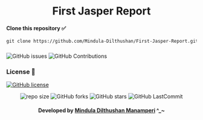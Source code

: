 <div align="center">

# First Jasper Report
</div>


#### Clone this repository ✅
```md
git clone https://github.com/Mindula-Dilthushan/First-Jasper-Report.git
```
###

![GitHub issues](https://img.shields.io/github/issues/Mindula-Dilthushan/First-Jasper-Report?&labelColor=black&color=eb3b5a&label=Issues&logo=issues&logoColor=black&style=for-the-badge)
![GitHub Contributions](https://img.shields.io/github/contributors/Mindula-Dilthushan/First-Jasper-Report?&labelColor=black&color=8854d0&style=for-the-badge)

### License 📝
[![GitHub license](https://img.shields.io/github/license/Mindula-Dilthushan/First-Jasper-Report?&labelColor=black&color=3867d6&style=for-the-badge)](https://github.com/Mindula-Dilthushan/First-Jasper-Report/blob/license/LICENSE)

<div align="center">

![repo size](https://img.shields.io/github/repo-size/Mindula-Dilthushan/First-Jasper-Report?label=Repo%20Size&style=for-the-badge&labelColor=black&color=20bf6b)
![GitHub forks](https://img.shields.io/github/forks/Mindula-Dilthushan/First-Jasper-Report?&labelColor=black&color=0fb9b1&style=for-the-badge)
![GitHub stars](https://img.shields.io/github/stars/Mindula-Dilthushan/First-Jasper-Report?&labelColor=black&color=f7b731&style=for-the-badge)
![GitHub LastCommit](https://img.shields.io/github/last-commit/Mindula-Dilthushan/First-Jasper-Report?logo=github&labelColor=black&color=d1d8e0&style=for-the-badge)

</div>

<div align="center"> 

#### Developed by [Mindula Dilthushan Manamperi](http://minduladilthushan.netlify.app/) ^_~
</div>








